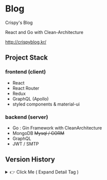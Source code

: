 # Blog
Crispy's Blog

React and Go with Clean-Architecture

http://crispyblog.kr/

## Project Stack

### frontend (client)
- React
- React Router
- Redux
- GraphQL (Apollo)
- styled components & material-ui

### backend (server)
- Go : Gin Framework with CleanArchitecture
- MongoDB ~~Mysql / GORM~~
- GraphQL
- JWT / SMTP

## Version History
<details> 
    <summary> 👉 Click Me  ( Expand Detail Tag ) </summary>

### Blog (tag : v0.3.3.1)
- Edit CSS

### Blog (tag : v0.3.3)
- SEO
    - search console
        - sitemap.xml 
        - robots.txt
    - meta tag
        - react-helmet-async
    - pre-render
        - 구글봇은 JS까지 렌더링하여 크롤링하도록 업그레이드 되었다. 이제는 굳이 pre-render 가 필요없는 것으로 보인다.
        - Static Generation : 정적생성
            - 정적 라우팅에 대한 처리 : 빌드시점에 명시한 url 크롤링 → 페이지별 index.html 생성
            - 동적 라우터에 대한 처리 : 웹팩기반으로 빌드시점에 동적페이지들을 로드 → 크롤링 → index.html 생성 → url 매핑 필요 (simple is best 에서 벗어나므로 배제하였다)
            - react-snap / prerender-spa-plugin
        - Server Side Rendering : 서버 사이드 렌더링
            - Next.js or Gatsby : server 를 Go로 구축 하였기에 배제하였다.

### Blog (tag : v0.3.2.1)
- 도메인 등록
    -  ddns: noip → dns: 가비아

### Blog (tag : v0.3.2)
- Edit CSS
- Change Logo & Favicon
- Add URL Constant

### Blog (tag : v0.3.1)
- 임시배포(naver cloud)
    - docker
    - nginx
    - go cross os build

### Blog (tag : v0.3.0)
- 검색 기능 보완
    - transition을 동작을 위해 css 수정
        - display: none → visiblity : hidden
    - 태그 자동입력
    - Apllo Issue : [ObservableQuery with this id doesn't exist: id](https://github.com/apollographql/apollo-client/issues/4114)

### Blog (tag : v0.2.9)
- 검색 기능 구현
    - Apllo Issue : [ObservableQuery with this id doesn't exist: id](https://github.com/apollographql/apollo-client/issues/4114)

### Blog (tag : v0.2.8)
- Infinite Scroll(NewstViewer) : cursor 방식으로 변경
    - 특정 상황을 제외하고서는 cursor 방식의 pagination을 사용하는 것이 바람직하다.

### Blog (tag : v0.2.7)
- CORS Middleware : dropzone initial file 문제로 default 값 설정
- Infinite Scroll(NewstViewer) : offset 방식


### Blog (tag : v0.2.6)
- component 분리
    - container components
    - presentational components
- 저장소 이름 변경
    - gin-web → Blog

### Blog (tag : v0.2.5)
- Multiple CORS
- kakao login 구현
    - server side working : kakaoAPI / JWT / SMPT
- 댓글 구현
    - refetch : cache-first (cache-and-network 으로 동작시, 전체렌더링이 일어난다)
- Add detail to style


### Blog (tag : v0.2.4)
- Markdown
    - edit / delete 기능 구현
    - MDWriter : editMode 와 writeMode 로 분류
    
### Blog (tag : v0.2.3)
- privacy setting switch
    - public / private
    - apollo useQuery option : fetchPolicy
        - ★ cache-first (default)
        - cache-only
        - ★ cache-and-network
        - network-only
        - no-cache
        - standby
- Email Sign In 구현
    - useLazyQuery
    - SMTP / JWT
    - ★ Graphql 에서의 접근 제한 ★
    ```palin
    1) Apollo Client : credentials: 'include' 옵션으로 CORS 에서도 HttpOnly Cookie를 전송가능하게 설정한다.
    2) CORSMiddleware : 상기 설정으로 더 이상  Header 의 Access-Control-Allow-Origin 옵션을 와일드카드(*)로 사용해서는 안된다.
    3) schema의  Resolve 에 매핑된 Resolver 는 오직 ResolveParams 만을 파라미터로 받을 수 있기에,  직접적으로 gin.context 를 넘기지 못한다.
    즉, cookie resolver 하위 로직에서 cookie 사용이 불가하다.
    이를 위해, graphql.ResolveParams 의 context 로 Srtuct를 넘겨주는 CookieMiddleware 를 구현하였다.
    ```
- Admin state
    - Current User 를 cookie 토큰으로 확인하여, admin 여부를 판별한다.
    - admin 인 경우에만, 글쓰기 및 관련 메뉴가 활성화 된다.
- definition tip
    - Authentication(authenticate) = login + password (who you are)
    - Authorization(authorize) = permissions (what you are allowed to do)

### Blog (tag : v0.2.2)
- Post(article) and MDE
    - article max-width 동적 CSS 적용
    - post validation
    - publish dialog : thumbnail upload / 소개 / 공개, 비공개
    - mde resize image helper 추가
    - card css 수정

### Blog (tag : v0.2.1)
- Markdown : server image upload 구현

### Blog (tag : v0.2.0)
- client :
    - router page 구조 변경/ header subject 동작 개선 / 버그 수정
    - MarkDown
        - editor : react-simplemde-editor
        - renderer : react-markdown
            - remark-gfm / rehype-raw /SyntaxHighlighter / style 정의
    - snackbar 구현 : notistack
    
- server :
    - MongoDB id 대신 _id 사용
    - sequence 구현
        1. create sequence collection
        2. auto increament 
        3. type : int64 / NumberLong()
        4. findOneAndUpdate, findOneAndReplace ← ~~findAndModify~~

### Blog (tag : v0.1.9)
- testData 대신 모두 MongoDB 데이터로 변경

### Blog (tag : v0.1.8)
- server : CORS Middleware 생성
- client : yarn add apollo-boost graphgql @react-apollo
    - Menu - server data load

### Blog (tag : v0.1.7)
- server
    - AS-IS : Mysql / RESTful
    - TO-BE : MongoDB / GraphQL
- GraphQL
    - graphql : ggithub.com/graphql-go/graphql
    - graphql hadnler : gogithub.com/graphql-go/handler
    - ~~gqlgen : github.com/99designs/gqlgen~~
        - gqlgen 은 schema 만으로 generated 작업을 수행해주어 매우 편리하다.
        - 다만, 나의 목적에 부합하지 않았다. 정해진 규격이 있어서 오히려 커스텀하는데 비용이 소비된다.
    - cleanArchitecutre
        - repository - service - resolver  - schema - gql handler 구조
    - bson
        - bson.D / bson.M / bson.E / bson.A

    ```plain
    [or search]
    data, err := r.db.Find(context.TODO(), bson.M{"$or": []bson.M{{"title": title}, {"id": id}}})
    
    [like search]
    data, err := r.db.Find(context.TODO(), bson.M{"title": bson.M{"$regex": title}})

    [like search + 대소문자 구분 X]
    data, err := r.db.Find(context.TODO(), bson.M{"title": bson.M{"$regex": title, "$options": "i"}})

    ```

### Blog (tag : v0.1.6)
- server : db connection 방식 변경
    - The connection is only done once

### Blog (tag : v0.1.5)
- VanillaJS 코드를 React-Router-dom Hook 으로 대체
    - page - container - component 연결

### Blog (tag : v0.1.4)
- SpeedDialog 추가

### Blog (tag : v0.1.3)
- header subject 동작 개선
- useEffect(componentWillUnmount) 에서의 removeEventListener
- catching bug O_O

### Blog (tag : v0.1.2)
- Hook 으로 대체
    - connect -> useSelector, useDispatch
    - store.subscribe -> useEffect
- Hook 최적화
    - useSelector
        - a) 독립 선언
        - b) shallowEqual
    - useEffect
        - 의존성배열없이 componentDidMount 처럼 동작 하기위한 변수(꽁수?) 추가

### Blog (tag : v0.1.1)
- useEffect expression
```plain
    - componentDidMount
        useEffect(() => {
            do();
         }, []);

    - componentDidUpdate
         useEffect(() => {
            do();
         }, [state]);

    - componentWillUnmount 
        useEffect(() => {
            do();
            return () => {
                finish();
            }
         });
```

### Blog (tag : v0.1.0)
- router 및 SideBar 추가 작업

### Blog (tag : v0.0.9)
- redux 및 sidebar hidden/expand 작업

### Blog (tag : v0.0.8)
- 블로그로 컨셉 변경
    - 뼈대 생성
    - styled component 기반에 약간의 material-ui 를 곁들인...

### Blog (tag : v0.0.7.2)
- Using yarn instead of npm

    ![ex_screenshot](./server/docs/react_structure.PNG)

### Blog (tag : v0.0.7.1)
- Refactoring : Folder Structure

### Blog (tag : v0.0.7)
- kakao api Login 구현
    - kakao 토큰 발급확인 후, 자체 JWT 로그인 진행
- Logout 구현

### Blog (tag : v0.0.6)
- 로그인 기능 구현 완료
    - signup 후 email 인증 (google uuid를 인증키값으로 사용)

### Blog (tag : v0.0.5)
- JWT을 통한 로그인 적용
    - http only Cookie
    - *CSRF Defence 대책 필요*

### Blog (tag : v0.0.4)
- CleanArchitecutre 적용
- DB 연동
    - gorm / mysql / read config env
    - *gorm 의 TableName 메서드가 필요이상으로 여러번 호출되는 문제를 보임*

### Blog (tag : v0.0.3)
- CleanArchitecture 로 변경중
- ajax 로 동작하는 article 제거버튼 추가

### Blog (tag : v0.0.2)
- request의 accept header 별로 처리해줄 redner 함수 추가
- middleware 디렉토리 생성 ( gin.Default() 에서 gin.New() 로 변경 )
    - Logging 추가
    - basic auth 추가
    - ~~req/res 디버깅을 위한 gindump 추가~~

### Blog (tag : v0.0.1)
- 각 언론사의 뉴스기사를 스크랩하여, 원하는 키워드별로 정리해서 보여주는 website 계획
    - 하나의 키워드에 대하여 여러 언론사의 기사를 비교하여 볼수 있다.
- directorty  재구성
    - router / controller / service / model
    - main router 에서 각 router group을 init 하도록 구성
    
    ![ex_screenshot](./server/docs/dir_remake.png)

## initial commit
- directory structure 임시 생성

    ![ex_screenshot](./server/docs/directory.png)

</details>